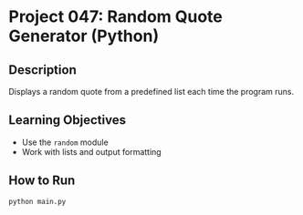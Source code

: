 # Project 047: Random Quote Generator (Python)

## Description
Displays a random quote from a predefined list each time the program runs.

## Learning Objectives
- Use the `random` module
- Work with lists and output formatting

## How to Run
```
python main.py
```

